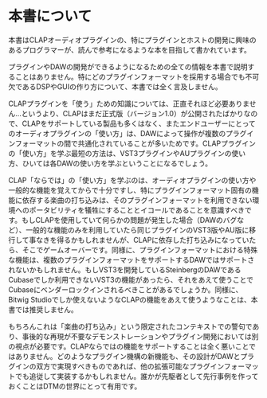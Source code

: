 
# 本書について

本書はCLAPオーディオプラグインの、特にプラグインとホストの開発に興味のあるプログラマーが、読んで参考になるような本を目指して書かれています。

プラグインやDAWの開発ができるようになるための全ての情報を本書で説明することはありません。特にどのプラグインフォーマットを採用する場合でも不可欠であるDSPやGUIの作り方について、本書では全く言及しません。

CLAPプラグインを「使う」ための知識については、正直それほど必要ありません…というより、CLAPはまだ正式版（バージョン1.0）が公開されたばかりなので、CLAPをサポートしている製品も多くはなく、またエンドユーザーにとってのオーディオプラグインの「使い方」は、DAWによって操作が複数のプラグインフォーマットの間で共通化されていることが多いためです。CLAPプラグインの「使い方」を学ぶ最短の方法は、VST3プラグインやAUプラグインの使い方、ひいては各DAWの使い方を学ぶということになるでしょう。

CLAP「ならでは」の「使い方」を学ぶのは、オーディオプラグインの使い方や一般的な機能を覚えてからで十分ですし、特にプラグインフォーマット固有の機能に依存する楽曲の打ち込みは、そのプラグインフォーマットを利用できない環境へのポータビリティを犠牲にすることとイコールであることを意識すべきです。もしCLAPを使用していて何らかの問題が発生した場合（DAWのバグなど）、一般的な機能のみを利用していたら同じプラグインのVST3版やAU版に移行して事なきを得るかもしれませんが、CLAPに依存した打ち込みになっていたら、そこでゲームオーバーです。同様に、プラグインフォーマットにおける特殊な機能は、複数のプラグインフォーマットをサポートするDAWではサポートされないかもしれません。もしVST3を開発しているSteinbergのDAWであるCubaseでしか利用できないVST3の機能があったら、それをあえて使うことでCubaseにベンダーロックインされるべきことがあるでしょうか。同様に、Bitwig Studioでしか使えないようなCLAPの機能をあえて使うようなことは、本書では推奨しません。

もちろんこれは「楽曲の打ち込み」という限定されたコンテキストでの警句であり、事後的な再現が不要なデモンストレーションやプラグイン開発においては別の視点が必要です。CLAPならではの機能をサポートすることは全く悪いことではありません。どのようなプラグイン機構の新機能も、その設計がDAWとプラグインの双方で実現すべきものであれば、他の拡張可能なプラグインフォーマットでも追従して実装するかもしれません。誰かが先駆者として先行事例を作っておくことはDTMの世界にとって有用です。

